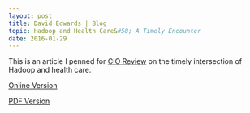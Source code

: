 ```yaml
---
layout: post
title: David Edwards | Blog
topic: Hadoop and Health Care&#58; A Timely Encounter
date: 2016-01-29
---
```

This is an article I penned for [CIO Review](http://www.cioreview.com) on the timely intersection of Hadoop and health care.

[Online Version](http://opensource.cioreview.com/cxoinsight/hadoop-and-health-care-a-timely-encounter-nid-11843-cid-92.html)

[PDF Version](https://dl.dropboxusercontent.com/u/6310959/cio-magazine-article-large.pdf)
